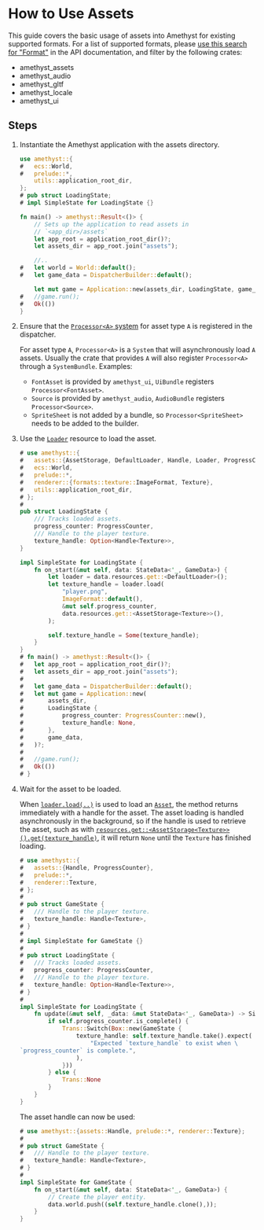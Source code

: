 # How to Use Assets

This guide covers the basic usage of assets into Amethyst for existing supported formats. For a list of supported formats, please [use this search for "Format"][doc_search_format] in the API documentation, and filter by the following crates:

- amethyst\_assets
- amethyst\_audio
- amethyst\_gltf
- amethyst\_locale
- amethyst\_ui

## Steps

1. Instantiate the Amethyst application with the assets directory.

   ```rust
   use amethyst::{
   #   ecs::World,
   #   prelude::*,
       utils::application_root_dir,
   };
   # pub struct LoadingState;
   # impl SimpleState for LoadingState {}

   fn main() -> amethyst::Result<()> {
       // Sets up the application to read assets in
       // `<app_dir>/assets`
       let app_root = application_root_dir()?;
       let assets_dir = app_root.join("assets");

       //..
   #   let world = World::default();
   #   let game_data = DispatcherBuilder::default();

       let mut game = Application::new(assets_dir, LoadingState, game_data)?;
   #   //game.run();
   #   Ok(())
   }
   ```

1. Ensure that the [`Processor<A>` system][doc_processor_system] for asset type `A` is registered in the dispatcher.

   For asset type `A`, `Processor<A>` is a `System` that will asynchronously load `A` assets. Usually the crate that provides `A` will also register `Processor<A>` through a `SystemBundle`. Examples:

   - `FontAsset` is provided by `amethyst_ui`, `UiBundle` registers `Processor<FontAsset>`.
   - `Source` is provided by `amethyst_audio`, `AudioBundle` registers `Processor<Source>`.
   - `SpriteSheet` is not added by a bundle, so `Processor<SpriteSheet>` needs to be added
     to the builder.

1. Use the [`Loader`][doc_loader] resource to load the asset.

   ```rust
   # use amethyst::{
   #   assets::{AssetStorage, DefaultLoader, Handle, Loader, ProgressCounter},
   #   ecs::World,
   #   prelude::*,
   #   renderer::{formats::texture::ImageFormat, Texture},
   #   utils::application_root_dir,
   # };
   # 
   pub struct LoadingState {
       /// Tracks loaded assets.
       progress_counter: ProgressCounter,
       /// Handle to the player texture.
       texture_handle: Option<Handle<Texture>>,
   }

   impl SimpleState for LoadingState {
       fn on_start(&mut self, data: StateData<'_, GameData>) {
           let loader = data.resources.get::<DefaultLoader>();
           let texture_handle = loader.load(
               "player.png",
               ImageFormat::default(),
               &mut self.progress_counter,
               data.resources.get::<AssetStorage<Texture>>(),
           );

           self.texture_handle = Some(texture_handle);
       }
   }
   # fn main() -> amethyst::Result<()> {
   #   let app_root = application_root_dir()?;
   #   let assets_dir = app_root.join("assets");
   # 
   #   let game_data = DispatcherBuilder::default();
   #   let mut game = Application::new(
   #       assets_dir,
   #       LoadingState {
   #           progress_counter: ProgressCounter::new(),
   #           texture_handle: None,
   #       },
   #       game_data,
   #   )?;
   # 
   #   //game.run();
   #   Ok(())
   # }
   ```

1. Wait for the asset to be loaded.

   When [`loader.load(..)`][doc_load] is used to load an [`Asset`][doc_asset], the method returns immediately with a handle for the asset. The asset loading is handled asynchronously in the background, so if the handle is used to retrieve the asset, such as with [`resources.get::<AssetStorage<Texture>>()`][doc_read_resource][`.get(texture_handle)`][doc_asset_get], it will return `None` until the `Texture` has finished loading.

   ```rust
   # use amethyst::{
   #   assets::{Handle, ProgressCounter},
   #   prelude::*,
   #   renderer::Texture,
   # };
   # 
   # pub struct GameState {
   #   /// Handle to the player texture.
   #   texture_handle: Handle<Texture>,
   # }
   # 
   # impl SimpleState for GameState {}
   # 
   # pub struct LoadingState {
   #   /// Tracks loaded assets.
   #   progress_counter: ProgressCounter,
   #   /// Handle to the player texture.
   #   texture_handle: Option<Handle<Texture>>,
   # }
   # 
   impl SimpleState for LoadingState {
       fn update(&mut self, _data: &mut StateData<'_, GameData>) -> SimpleTrans {
           if self.progress_counter.is_complete() {
               Trans::Switch(Box::new(GameState {
                   texture_handle: self.texture_handle.take().expect(
                       "Expected `texture_handle` to exist when \
   `progress_counter` is complete.",
                   ),
               }))
           } else {
               Trans::None
           }
       }
   }
   ```

   The asset handle can now be used:

   ```rust
   # use amethyst::{assets::Handle, prelude::*, renderer::Texture};
   # 
   # pub struct GameState {
   #   /// Handle to the player texture.
   #   texture_handle: Handle<Texture>,
   # }
   # 
   impl SimpleState for GameState {
       fn on_start(&mut self, data: StateData<'_, GameData>) {
           // Create the player entity.
           data.world.push((self.texture_handle.clone(),));
       }
   }
   ```

[doc_asset]: https://docs.amethyst.rs/master/amethyst_assets/trait.Asset.html
[doc_asset_get]: https://docs.amethyst.rs/master/amethyst_assets/struct.AssetStorage.html#method.get
[doc_load]: https://docs.amethyst.rs/master/amethyst_assets/struct.Loader.html#method.load
[doc_loader]: https://docs.amethyst.rs/master/amethyst_assets/struct.Loader.html
[doc_processor_system]: https://docs.amethyst.rs/master/amethyst_assets/struct.Processor.html
[doc_read_resource]: https://docs.rs/specs/~0.16/specs/world/struct.World.html#method.read_resource
[doc_search_format]: https://docs.amethyst.rs/master/amethyst/?search=Format
